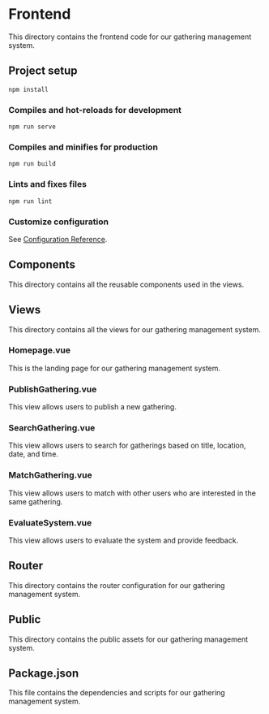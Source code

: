 # Frontend

This directory contains the frontend code for our gathering management system.

## Project setup
```
npm install
```

### Compiles and hot-reloads for development
```
npm run serve
```

### Compiles and minifies for production
```
npm run build
```

### Lints and fixes files
```
npm run lint
```

### Customize configuration
See [Configuration Reference](https://cli.vuejs.org/config/).

## Components

This directory contains all the reusable components used in the views.

## Views

This directory contains all the views for our gathering management system.

### Homepage.vue

This is the landing page for our gathering management system.

### PublishGathering.vue

This view allows users to publish a new gathering.

### SearchGathering.vue

This view allows users to search for gatherings based on title, location, date, and time.

### MatchGathering.vue

This view allows users to match with other users who are interested in the same gathering.

### EvaluateSystem.vue

This view allows users to evaluate the system and provide feedback.

## Router

This directory contains the router configuration for our gathering management system.

## Public

This directory contains the public assets for our gathering management system.

## Package.json

This file contains the dependencies and scripts for our gathering management system.

